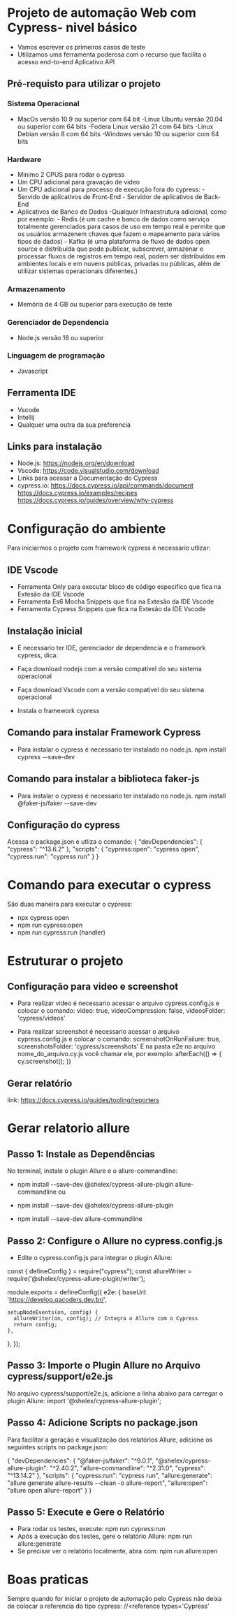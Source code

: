 # Projeto de automação Web com Cypress- nivel básico
- Vamos escrever os primeiros casos de teste
- Utilizamos uma ferramenta poderosa com o recurso que facilita o acesso end-to-end
Aplicativo API

## Pré-requisto para utilizar o projeto

### Sistema Operacional
- MacOs versão 10.9 ou superior com 64 bit -Linux Ubuntu versão 20.04 ou superior com 64 bits -Fodera Linux versão 21 com 64 bits -Linux Debian versão 8 com 64 bits -Windows versão 10 ou superior com 64 bits

### Hardware
- Minimo 2 CPUS para rodar o cypress
- Um CPU adicional para gravação de video
- Um CPU adicional para processo de execução fora do cypress: - Servido de aplicativos de Front-End - Servidor de aplicativos de Back-End
- Aplicativos de Banco de Dados -Qualquer Infraestrutura adicional, como por exemplo: - Redis (é um cache e banco de dados como serviço totalmente gerenciados para casos de uso em tempo real e permite que os usuários armazenem chaves que fazem o mapeamento para vários tipos de dados) - Kafka (é uma plataforma de fluxo de dados open source e distribuída que pode publicar, subscrever, armazenar e processar fluxos de registros em tempo real, podem ser distribuídos em ambientes locais e em nuvens públicas, privadas ou públicas, além de utilizar sistemas operacionais diferentes.)

### Armazenamento
- Memória de 4 GB ou superior para execução de teste

### Gerenciador de Dependencia
- Node.js versão 18 ou superior


### Linguagem de programação
- Javascript

## Ferramenta IDE
- Vscode
- Intellij
- Qualquer uma outra da sua preferencia


## Links para instalação
- Node.js: https://nodejs.org/en/download
- Vscode: https://code.visualstudio.com/download
- Links para acessar a Documentação do Cypress
- cypress.io: https://docs.cypress.io/api/commands/document https://docs.cypress.io/examples/recipes https://docs.cypress.io/guides/overview/why-cypress


# Configuração do ambiente
Para iniciarmos o projeto com framework cypress é necessario utlizar:

## IDE Vscode
- Ferramenta Only para executar bloco de código especifico que fica na Extesão da IDE Vscode
- Ferramenta Es6 Mocha Snippets que fica na Extesão da IDE Vscode
- Ferramenta Cypress Snippets que fica na Extesão da IDE Vscode

## Instalação inicial
- É necessario ter IDE, gerenciador de dependencia e o framework cypress, dica:

- Faça download nodejs com a versão compativel do seu sistema operacional
- Faça download Vscode com a versão compativel do seu sistema operacional
- Instala o framework cypress

## Comando para instalar Framework Cypress
- Para instalar o cypress é necessario ter instalado no node.js. npm install cypress --save-dev

## Comando para instalar a biblioteca faker-js
 - Para instalar o cypress é necessario ter instalado no node.js. npm install @faker-js/faker --save-dev

## Configuração do cypress
Acessa o package.json e utliza o comando: { "devDependencies": { "cypress": "^13.6.2" }, "scripts": { "cypress:open": "cypress open", "cypress:run": "cypress run" } }

# Comando para executar o cypress
São duas maneira para executar o cypress:

- npx cypress open
- npm run cypress:open
- npm run cypress:run (handler)

# Estruturar o projeto

## Configuração para video e screenshot

- Para realizar video é necessario acessar o arquivo cypress.config.js e colocar o comando: video: true, videoCompression: false, videosFolder: 'cypress/videos'

- Para realizar screenshot é necessario acessar o arquivo cypress.config.js e colocar o comando: screenshotOnRunFailure: true, screenshotsFolder: 'cypress/screenshots' E na pasta e2e no arquivo nome_do_arquivo.cy.js você chamar ele, por exemplo: afterEach(() => { cy.screenshot(); })


## Gerar relatório 
link: https://docs.cypress.io/guides/tooling/reporters

# Gerar relatorio allure
## Passo 1: Instale as Dependências
 No terminal, instale o plugin Allure e o allure-commandline:

- npm install --save-dev @shelex/cypress-allure-plugin allure-commandline 
                ou
- npm install --save-dev @shelex/cypress-allure-plugin

- npm install --save-dev allure-commandline

## Passo 2: Configure o Allure no cypress.config.js
- Edite o cypress.config.js para integrar o plugin Allure:

const { defineConfig } = require("cypress");
const allureWriter = require('@shelex/cypress-allure-plugin/writer');

module.exports = defineConfig({
  e2e: {
    baseUrl: 'https://develop.qacoders.dev.br/', 

    setupNodeEvents(on, config) {
      allureWriter(on, config); // Integra o Allure com o Cypress
      return config;
    },
  },
});

## Passo 3: Importe o Plugin Allure no Arquivo cypress/support/e2e.js
No arquivo cypress/support/e2e.js, adicione a linha abaixo para carregar o plugin Allure:
import '@shelex/cypress-allure-plugin';

## Passo 4: Adicione Scripts no package.json
Para facilitar a geração e visualização dos relatórios Allure, adicione os seguintes scripts no package.json:

{
  "devDependencies": {
    "@faker-js/faker": "^9.0.1",
    "@shelex/cypress-allure-plugin": "^2.40.2",
    "allure-commandline": "^2.31.0",
    "cypress": "^13.14.2"
  },
  "scripts": {
    "cypress:run": "cypress run",
    "allure:generate": "allure generate allure-results --clean -o allure-report",
    "allure:open": "allure open allure-report"
  }
}

## Passo 5: Execute e Gere o Relatório
- Para rodar os testes, execute: npm run cypress:run
- Após a execução dos testes, gere o relatório Allure: npm run allure:generate
- Se precisar ver o relatório localmente, abra com: npm run allure:open


# Boas praticas
Sempre quando for iniciar o projeto de automação pelo Cypress não deixa de colocar a referencia do tipo cypress: //<reference types='Cypress'